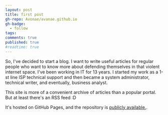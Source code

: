```yaml
---
layout: post
title: first post
gh-repo: Avonae/avanae.github.io
gh-badge:
  - follow
tags:
comments: true
published: true
#readtime: true
---
```

So, I've decided to start a blog. I want to write useful articles for regular people who want to know more about defending themselves in that violent internet space. I've been working in IT for 13 years. I started my work as a 1-st line ISP technical support and then became a system administrator, technical writer, and eventually, business analyst.

This site is more of a convenient archive of articles than a popular portal. But at least there's an RSS feed :D

It's hosted on GitHub Pages, and the repository is [publicly available.](https://github.com/Avonae/Blog).